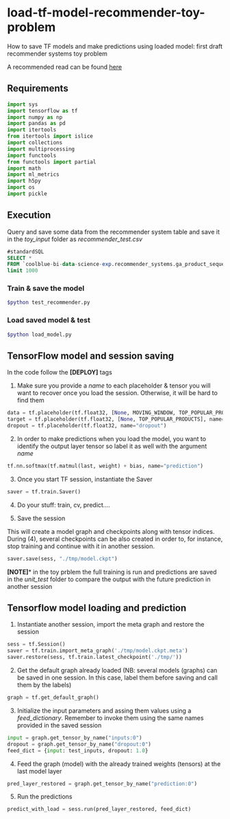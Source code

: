 # load-tf-model-recommender-toy-problem
How to save TF models and make predictions using loaded model: first draft recommender systems toy problem 

A recommended read can be found [here](https://towardsdatascience.com/deploy-tensorflow-models-9813b5a705d5)

## Requirements

```python
import sys
import tensorflow as tf
import numpy as np
import pandas as pd
import itertools
from itertools import islice
import collections
import multiprocessing
import functools
from functools import partial
import math
import ml_metrics
import h5py
import os
import pickle
```

## Execution

Query and save some data from the recommender system table and save it in the *toy_input* folder as *recommender_test.csv*

```sql
#standardSQL
SELECT * 
FROM `coolblue-bi-data-science-exp.recommender_systems.ga_product_sequence`
limit 1000
```

### Train & save the model
 ```bash
 $python test_recommender.py
 ```

### Load saved model & test
 
 ```bash
 $python load_model.py
 ```

## TensorFlow model and session saving

In the code follow the **[DEPLOY]** tags

1. Make sure you provide a *name* to each placeholder & tensor you will want to recover once you load the session. Otherwise, it will be hard to find them

```python
data = tf.placeholder(tf.float32, [None, MOVING_WINDOW, TOP_POPULAR_PRODUCTS], name="inputs")
target = tf.placeholder(tf.float32, [None, TOP_POPULAR_PRODUCTS], name="targets")
dropout = tf.placeholder(tf.float32, name="dropout")
```

2. In order to make predictions when you load the model, you want to identify the output layer tensor so label it as well with the argument *name*
```python
tf.nn.softmax(tf.matmul(last, weight) + bias, name="prediction")
```

3. Once you start TF session, instantiate the Saver
```python
saver = tf.train.Saver()
```

4. Do your stuff: train, cv, predict.... 

5. Save the session 

This will create a model graph and checkpoints along with tensor indices. During (4), several checkpoints can be also created in order to, for instance, stop training and continue with it in another session. 

```python
saver.save(sess, "./tmp/model.ckpt")

```

**[NOTE]*** in the toy prblem the full training is run and predictions are saved in the *unit_test* folder to compare the output with the future prediction in another session

## Tensorflow model loading and prediction

1. Instantiate another session, import the meta graph and restore the session

```python
sess = tf.Session()
saver = tf.train.import_meta_graph('./tmp/model.ckpt.meta')
saver.restore(sess, tf.train.latest_checkpoint('./tmp/'))
```

2. Get the default graph already loaded (NB: several models (graphs) can be saved in one session. In this case, label them before saving and call them by the labels)
```python
graph = tf.get_default_graph()
```

3. Initialize the input parameters and assing them values using a *feed_dictionary*. Remember to invoke them using the same names provided in the saved session
```python
input = graph.get_tensor_by_name("inputs:0")
dropout = graph.get_tensor_by_name("dropout:0")
feed_dict = {input: test_inputs, dropout: 1.0}
```

4. Feed the graph (model) with the already trained weights (tensors) at the last model layer

```python
pred_layer_restored = graph.get_tensor_by_name("prediction:0")
```

5. Run the predictions 
```python
predict_with_load = sess.run(pred_layer_restored, feed_dict)
```
